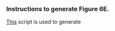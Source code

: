 ### Instructions to generate Figure 6E.
[This](https://github.com/dvalenzano/Interactive-Sessions/blob/master/09-Dec-2014.py) script is used to generate 
